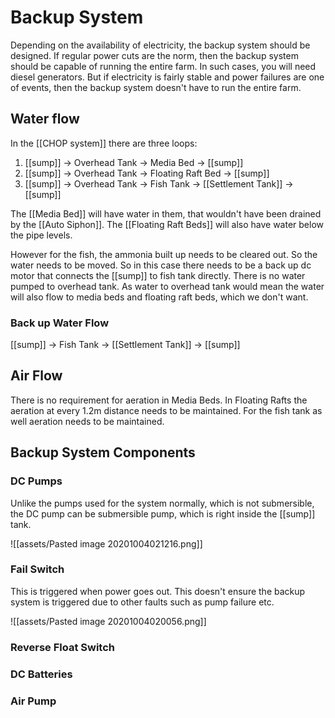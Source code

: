 # Backup System

Depending on the availability of electricity, the backup system should be designed. If regular power cuts are the norm, then the backup system should be capable of running the entire farm. In such cases, you will need diesel generators. But if electricity is fairly stable and power failures are one of events, then the backup system doesn't have to run the entire farm.

## Water flow
In the [[CHOP system]] there are three loops: 
1. [[sump]] -> Overhead Tank -> Media Bed -> [[sump]]
2. [[sump]] -> Overhead Tank -> Floating Raft Bed -> [[sump]]
3. [[sump]] -> Overhead Tank -> Fish Tank -> [[Settlement Tank]] -> [[sump]]

The  [[Media Bed]] will have water in them, that wouldn't have been drained by the [[Auto Siphon]]. The [[Floating Raft Beds]] will also have water below the pipe levels. 

However for the fish, the ammonia built up needs to be cleared out. So the water needs to be moved. So in this case there needs to be a back up dc motor that connects the [[sump]] to fish tank directly. There is no water pumped to overhead tank. As water to overhead tank would mean the water will also flow to media beds and floating raft beds, which we don't want.

### Back up Water Flow

[[sump]] -> Fish Tank -> [[Settlement Tank]] -> [[sump]]

## Air Flow
There is no requirement for aeration in Media Beds. In Floating Rafts the aeration at every 1.2m distance needs to be maintained. For the fish tank as well aeration needs to be maintained. 

## Backup System Components

### DC Pumps

Unlike the pumps used for the system normally, which is not submersible, the DC pump can be submersible pump, which is right inside the [[sump]] tank.

![[assets/Pasted image 20201004021216.png]]

### Fail Switch

This is triggered when power goes out. This doesn't ensure the backup system is triggered due to other faults such as pump failure etc.

![[assets/Pasted image 20201004020056.png]]

### Reverse Float Switch

### DC Batteries



### Air Pump

